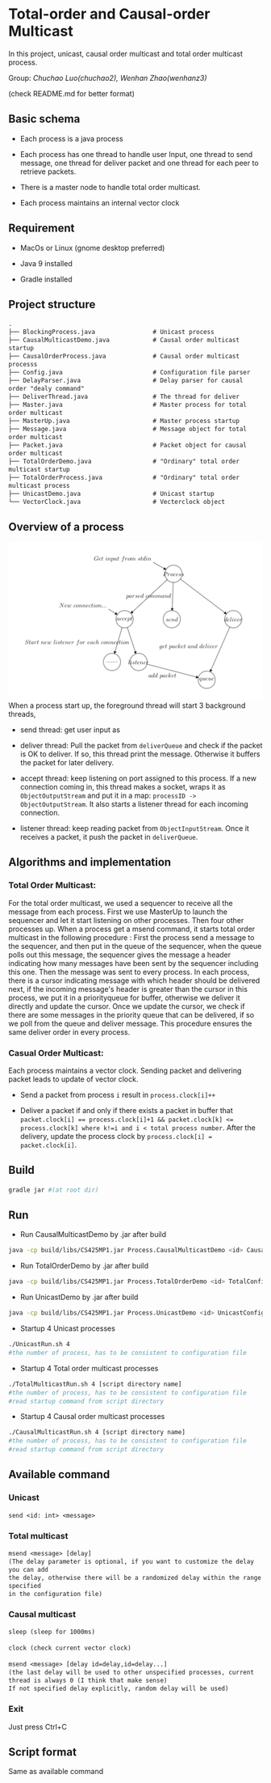 # Total-order and Causal-order Multicast
In this project, unicast, causal order multicast and total order multicast process. 

Group: _Chuchao Luo(chuchao2), Wenhan Zhao(wenhanz3)_   

(check README.md for better format)

## Basic schema
- Each process is a java process

- Each process has one thread to handle user Input, one thread to send message,
 one thread for deliver packet and one thread for each peer to retrieve packets.

- There is a master node to handle total order multicast.

- Each process maintains an internal vector clock



## Requirement
- MacOs or Linux (gnome desktop preferred)

- Java 9 installed

- Gradle installed

## Project structure
```
.
├── BlockingProcess.java                # Unicast process
├── CausalMulticastDemo.java            # Causal order multicast startup
├── CausalOrderProcess.java             # Causal order multicast processs 
├── Config.java                         # Configuration file parser
├── DelayParser.java                    # Delay parser for causal order "dealy command"
├── DeliverThread.java                  # The thread for deliver
├── Master.java                         # Master process for total order multicast
├── MasterUp.java                       # Master process startup
├── Message.java                        # Message object for total order multicast
├── Packet.java                         # Packet object for causal order multicast
├── TotalOrderDemo.java                 # "Ordinary" total order multicast startup
├── TotalOrderProcess.java              # "Ordinary" total order multicast process
├── UnicastDemo.java                    # Unicast startup
└── VectorClock.java                    # Vecterclock object
```

## Overview of a process
![](./screen_shot.png)
When a process start up, the foreground thread will start 3 background threads,
- send thread: get user input as 

- deliver thread: Pull the packet from `deliverQueue` and check if the packet is
OK to deliver. If so, this thread print the message. Otherwise it buffers the 
packet for later delivery.

- accept thread: keep listening on port assigned to this process. If a new
connection coming in, this thread makes a socket, wraps it as `ObjectOutputStream`
and put it in a map: `processID -> ObjectOutputStream`. It also starts a listener thread 
for each incoming connection.

- listener thread: keep reading packet from `ObjectInputStream`. Once it receives
a packet, it push the packet in `deliverQueue`.

## Algorithms and implementation
### Total Order Multicast:
For the total order multicast, we used a sequencer to receive all the message from each process.
First we use MasterUp to launch the sequencer and let it start listening on other processes. Then
four other processes up. 
When a process get a msend command, it starts total order multicast in the
following procedure : First the process send a message to the sequencer, and then put in the queue of
the sequencer, when the queue polls out this message, the sequencer gives the message a header indicating
how many messages have been sent by the sequencer including this one. Then the message was sent to every 
process. In each process, there is a cursor indicating message with which header should be delivered next,
if the incoming message's header is greater than the cursor in this process, we put it in a priorityqueue 
for buffer, otherwise we deliver it directly and update the cursor. Once we update the cursor, we check if
there are some messages in the priority queue that can be delivered, if so we poll from the queue and 
deliver message. This procedure ensures the same deliver order in every process. 

### Casual Order Multicast:
Each process maintains a vector clock. Sending packet and delivering packet leads to update of vector clock.

- Send a packet from process `i` result in `process.clock[i]++`

- Deliver a packet if and only if there exists a packet in buffer that 
`packet.clock[i] == process.clock[i]+1 && packet.clock[k] <= process.clock[k]
where k!=i and i < total process number`. After the delivery, update the process clock 
by `process.clock[i] = packet.clock[i]`.


## Build
```bash
gradle jar #(at root dir)
```

## Run
- Run CausalMulticastDemo by .jar after build
```bash
java -cp build/libs/CS425MP1.jar Process.CausalMulticastDemo <id> CausalConfiguration [script]
```

- Run TotalOrderDemo by .jar after build
```bash
java -cp build/libs/CS425MP1.jar Process.TotalOrderDemo <id> TotalConfiguration [script]
```

- Run UnicastDemo by .jar after build
```bash
java -cp build/libs/CS425MP1.jar Process.UnicastDemo <id> UnicastConfiguration [script]
```

- Startup 4 Unicast processes
```bash
./UnicastRun.sh 4 
#the number of process, has to be consistent to configuration file
```

- Startup 4 Total order multicast processes
```bash
./TotalMulticastRun.sh 4 [script directory name] 
#the number of process, has to be consistent to configuration file
#read startup command from script directory
```

- Startup 4 Causal order multicast processes
```bash
./CausalMulticastRun.sh 4 [script directory name] 
#the number of process, has to be consistent to configuration file
#read startup command from script directory
```

## Available command

### Unicast
```
send <id: int> <message>
```

### Total multicast
```
msend <message> [delay]
(The delay parameter is optional, if you want to customize the delay you can add
the delay, otherwise there will be a randomized delay within the range specified
in the configuration file) 
```

### Causal multicast

```
sleep (sleep for 1000ms)

clock (check current vector clock)

msend <message> [delay id=delay,id=delay...]
(the last delay will be used to other unspecified processes, current thread is always 0 (I think that make sense)
If not specified delay explicitly, random delay will be used)
```

### Exit
Just press Ctrl+C

## Script format

Same as available command
